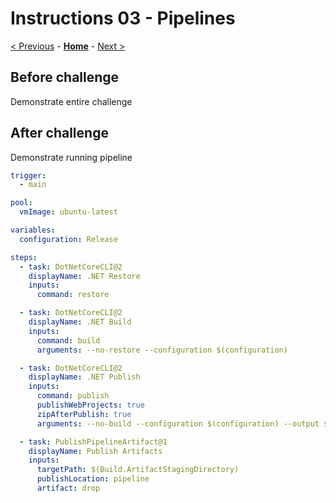 # Instructions 03 - Pipelines

[< Previous](./Instructions-02.md) - **[Home](../README.md)** - [Next >](./Instructions-04.md)

## Before challenge

Demonstrate entire challenge

## After challenge

Demonstrate running pipeline

```yaml
trigger:
  - main

pool:
  vmImage: ubuntu-latest

variables:
  configuration: Release

steps:
  - task: DotNetCoreCLI@2
    displayName: .NET Restore
    inputs:
      command: restore

  - task: DotNetCoreCLI@2
    displayName: .NET Build
    inputs:
      command: build
      arguments: --no-restore --configuration $(configuration)

  - task: DotNetCoreCLI@2
    displayName: .NET Publish
    inputs:
      command: publish
      publishWebProjects: true
      zipAfterPublish: true
      arguments: --no-build --configuration $(configuration) --output $(Build.ArtifactStagingDirectory)

  - task: PublishPipelineArtifact@1
    displayName: Publish Artifacts
    inputs:
      targetPath: $(Build.ArtifactStagingDirectory)
      publishLocation: pipeline
      artifact: drop
```
